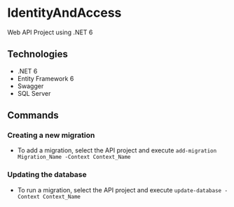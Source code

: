 # IdentityAndAccess
Web API Project using .NET 6

## Technologies
- .NET 6
- Entity Framework 6
- Swagger
- SQL Server

## Commands

### Creating a new migration
- To add a migration, select the API project and execute `add-migration Migration_Name -Context Context_Name`

### Updating the database
- To run a migration, select the API project and execute `update-database -Context Context_Name`
